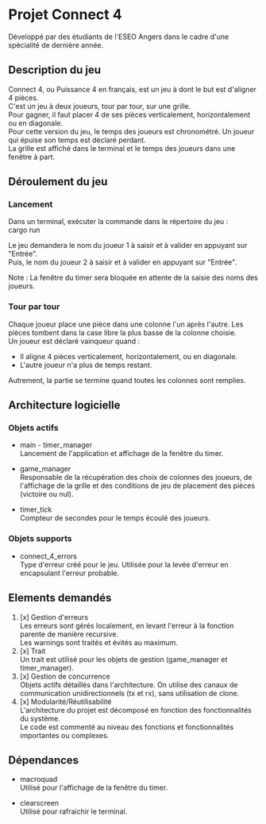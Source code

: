 # Projet Connect 4
Développé par des étudiants de l'ESEO Angers dans le cadre d'une spécialité de dernière année.

## Description du jeu

Connect 4, ou Puissance 4 en français, est un jeu à dont le but est d'aligner 4 pièces.  
C'est un jeu à deux joueurs, tour par tour, sur une grille.  
Pour gagner, il faut placer 4 de ses pièces verticalement, horizontalement ou en diagonale.  
Pour cette version du jeu, le temps des joueurs est chronométré. Un joueur qui épuise son temps est déclaré perdant.  
La grille est affiché dans le terminal et le temps des joueurs dans une fenêtre à part. 

## Déroulement du jeu 

### Lancement 
Dans un terminal, exécuter la commande dans le répertoire du jeu :  
cargo run

Le jeu demandera le nom du joueur 1 à saisir et à valider en appuyant sur "Entrée".  
Puis, le nom du joueur 2 à saisir et à valider en appuyant sur "Entrée".

Note : La fenêtre du timer sera bloquée en attente de la saisie des noms des joueurs.  

### Tour par tour

Chaque joueur place une pièce dans une colonne l'un après l'autre. Les pièces tombent dans la case libre la plus basse
de la colonne choisie.  
Un joueur est déclaré vainqueur quand :  
- Il aligne 4 pièces verticalement, horizontalement, ou en diagonale. 
- L'autre joueur n'a plus de temps restant.

Autrement, la partie se termine quand toutes les colonnes sont remplies.  

## Architecture logicielle

### Objets actifs

* main - timer_manager  
Lancement de l'application et affichage de la fenêtre du timer.

* game_manager  
Responsable de la récupération des choix de colonnes des joueurs, de l'affichage de la grille et des conditions de 
jeu de placement des pièces (victoire ou nul).

* timer_tick  
Compteur de secondes pour le temps écoulé des joueurs.

### Objets supports

* connect_4_errors  
Type d'erreur créé pour le jeu. Utilisée pour la levée d'erreur en encapsulant l'erreur probable.  

## Elements demandés

1. [x] Gestion d'erreurs  
Les erreurs sont gérés localement, en levant l'erreur à la fonction parente de manière recursive.  
Les warnings sont traités et évités au maximum.
2. [x] Trait  
Un trait est utilisé pour les objets de gestion (game_manager et timer_manager).
3. [x] Gestion de concurrence  
Objets actifs détaillés dans l'architecture. 
On utilise des canaux de communication unidirectionnels (tx et rx), sans utilisation de clone. 
4. [x] Modularité/Réutilisabilité  
L'architecture du projet est décomposé en fonction des fonctionnalités du système.  
Le code est commenté au niveau des fonctions et fonctionnalités importantes ou complexes.

## Dépendances 

* macroquad  
Utilisé pour l'affichage de la fenêtre du timer.

* clearscreen  
Utilisé pour rafraichir le terminal. 

